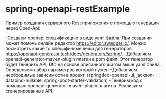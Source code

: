 # spring-openapi-restExample

Пример создания серверного Rest приложения с помощью генерации через Open-Api:

-Создаем openapi спецификацию в виде yaml файла. При создании может помочь онлайн редактор https://editor.swagger.io/.
Можно посмотреть какие то специфичные вещи для генераторов https://openapi-generator.tech/docs/generators/spring/.
-Добавляем openapi-generator-maven-plugin плагин в pom файл. Этот генератор будет генерить API, Dto на основе описанного шагом выше yaml файла.
Определяем набор параметров который нужен
-Добавляем необходимые зависимости в проект. (springdoc-openapi-ui, jackson-databind-nullable, spring-boot-starter-validation)
-Генерим код с помощью openapi-generator-maven-plugin плагина.
Реализуем сгенерированные API.
